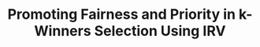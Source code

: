 ---
title: "Promoting Fairness and Priority in k-Winners Selection Using IRV"
authors: Mouinul Islam, Soroush Vahidi, Baruch Schieber, Senjuti Basu Roy
collection: publications
category: conferences
year: 2024
month: 7
venue: ACM SIGKDD Conference on Knowledge Discovery and Data Mining
pdf: https://dl.acm.org/doi/abs/10.1145/3637528.3671735
bibtex: |
  @inproceedings{islam2024promoting,
  title={Promoting Fairness and Priority in Selecting k-Winners Using IRV},
  author={Islam, Md Mouinul and Vahidi, Soroush and Schieber, Baruch and Basu Roy, Senjuti},
  booktitle={Proceedings of the 30th ACM SIGKDD Conference on Knowledge Discovery and Data Mining},
  pages={1199--1210},
  year={2024}}
---